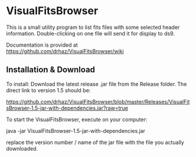 # VisualFitsBrowser

This is a small utility program to list fits files with some selected header information. 
Double-clicking on one file will send it for display to ds9.

Documentation is provided at https://github.com/drhaz/VisualFitsBrowser/wiki

## Installation & Download
To install:
Download the latest release .jar file from the Release folder. The direct link to version 1.5 should be:

https://github.com/drhaz/VisualFitsBrowser/blob/master/Releases/VisualFitsBrowser-1.5-jar-with-dependencies.jar?raw=true


To start the VisualFitsBrowser, execute on your computer:

 java -jar VisualFitsBrowser-1.5-jar-with-dependencies.jar 

replace the version number / name of the jar file with the file you actually downloaded. 

